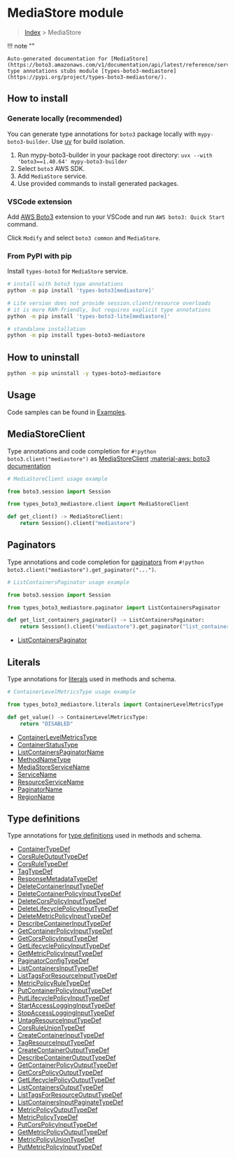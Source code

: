 #  MediaStore module

> [Index](../README.md) > MediaStore

!!! note ""

    Auto-generated documentation for [MediaStore](https://boto3.amazonaws.com/v1/documentation/api/latest/reference/services/mediastore.html#mediastore)
    type annotations stubs module [types-boto3-mediastore](https://pypi.org/project/types-boto3-mediastore/).

## How to install

### Generate locally (recommended)

You can generate type annotations for `boto3` package locally with `mypy-boto3-builder`.
Use [uv](https://docs.astral.sh/uv/getting-started/installation/) for build isolation.

1. Run mypy-boto3-builder in your package root directory: `uvx --with 'boto3==1.40.64' mypy-boto3-builder`
1. Select `boto3` AWS SDK.
1. Add `MediaStore` service.
1. Use provided commands to install generated packages.


### VSCode extension

Add [AWS Boto3](https://marketplace.visualstudio.com/items?itemName=Boto3typed.boto3-ide)
extension to your VSCode and run `AWS boto3: Quick Start` command.

Click `Modify` and select `boto3 common` and `MediaStore`.


### From PyPI with pip

Install `types-boto3` for `MediaStore` service.

```bash
# install with boto3 type annotations
python -m pip install 'types-boto3[mediastore]'

# Lite version does not provide session.client/resource overloads
# it is more RAM-friendly, but requires explicit type annotations
python -m pip install 'types-boto3-lite[mediastore]'

# standalone installation
python -m pip install types-boto3-mediastore
```



## How to uninstall

```bash
python -m pip uninstall -y types-boto3-mediastore
```

## Usage

Code samples can be found in [Examples](./usage.md).

## MediaStoreClient

Type annotations and code completion for  `#!python boto3.client("mediastore")` as [MediaStoreClient](./client.md)
[:material-aws: boto3 documentation](https://boto3.amazonaws.com/v1/documentation/api/latest/reference/services/mediastore.html#MediaStore.Client)

```python
# MediaStoreClient usage example

from boto3.session import Session

from types_boto3_mediastore.client import MediaStoreClient

def get_client() -> MediaStoreClient:
    return Session().client("mediastore")
```


## Paginators

Type annotations and code completion for [paginators](./paginators.md)
from `#!python boto3.client("mediastore").get_paginator("...")`.

```python
# ListContainersPaginator usage example

from boto3.session import Session

from types_boto3_mediastore.paginator import ListContainersPaginator

def get_list_containers_paginator() -> ListContainersPaginator:
    return Session().client("mediastore").get_paginator("list_containers"))
```

- [ListContainersPaginator](./paginators.md#listcontainerspaginator)









## Literals

Type annotations for [literals](./literals.md) used in methods and schema.

```python
# ContainerLevelMetricsType usage example

from types_boto3_mediastore.literals import ContainerLevelMetricsType

def get_value() -> ContainerLevelMetricsType:
    return "DISABLED"
```

- [ContainerLevelMetricsType](./literals.md#containerlevelmetricstype)
- [ContainerStatusType](./literals.md#containerstatustype)
- [ListContainersPaginatorName](./literals.md#listcontainerspaginatorname)
- [MethodNameType](./literals.md#methodnametype)
- [MediaStoreServiceName](./literals.md#mediastoreservicename)
- [ServiceName](./literals.md#servicename)
- [ResourceServiceName](./literals.md#resourceservicename)
- [PaginatorName](./literals.md#paginatorname)
- [RegionName](./literals.md#regionname)




## Type definitions

Type annotations for [type definitions](./type_defs.md) used in methods and schema.

- [ContainerTypeDef](./type_defs.md#containertypedef)
- [CorsRuleOutputTypeDef](./type_defs.md#corsruleoutputtypedef)
- [CorsRuleTypeDef](./type_defs.md#corsruletypedef)
- [TagTypeDef](./type_defs.md#tagtypedef)
- [ResponseMetadataTypeDef](./type_defs.md#responsemetadatatypedef)
- [DeleteContainerInputTypeDef](./type_defs.md#deletecontainerinputtypedef)
- [DeleteContainerPolicyInputTypeDef](./type_defs.md#deletecontainerpolicyinputtypedef)
- [DeleteCorsPolicyInputTypeDef](./type_defs.md#deletecorspolicyinputtypedef)
- [DeleteLifecyclePolicyInputTypeDef](./type_defs.md#deletelifecyclepolicyinputtypedef)
- [DeleteMetricPolicyInputTypeDef](./type_defs.md#deletemetricpolicyinputtypedef)
- [DescribeContainerInputTypeDef](./type_defs.md#describecontainerinputtypedef)
- [GetContainerPolicyInputTypeDef](./type_defs.md#getcontainerpolicyinputtypedef)
- [GetCorsPolicyInputTypeDef](./type_defs.md#getcorspolicyinputtypedef)
- [GetLifecyclePolicyInputTypeDef](./type_defs.md#getlifecyclepolicyinputtypedef)
- [GetMetricPolicyInputTypeDef](./type_defs.md#getmetricpolicyinputtypedef)
- [PaginatorConfigTypeDef](./type_defs.md#paginatorconfigtypedef)
- [ListContainersInputTypeDef](./type_defs.md#listcontainersinputtypedef)
- [ListTagsForResourceInputTypeDef](./type_defs.md#listtagsforresourceinputtypedef)
- [MetricPolicyRuleTypeDef](./type_defs.md#metricpolicyruletypedef)
- [PutContainerPolicyInputTypeDef](./type_defs.md#putcontainerpolicyinputtypedef)
- [PutLifecyclePolicyInputTypeDef](./type_defs.md#putlifecyclepolicyinputtypedef)
- [StartAccessLoggingInputTypeDef](./type_defs.md#startaccesslogginginputtypedef)
- [StopAccessLoggingInputTypeDef](./type_defs.md#stopaccesslogginginputtypedef)
- [UntagResourceInputTypeDef](./type_defs.md#untagresourceinputtypedef)
- [CorsRuleUnionTypeDef](./type_defs.md#corsruleuniontypedef)
- [CreateContainerInputTypeDef](./type_defs.md#createcontainerinputtypedef)
- [TagResourceInputTypeDef](./type_defs.md#tagresourceinputtypedef)
- [CreateContainerOutputTypeDef](./type_defs.md#createcontaineroutputtypedef)
- [DescribeContainerOutputTypeDef](./type_defs.md#describecontaineroutputtypedef)
- [GetContainerPolicyOutputTypeDef](./type_defs.md#getcontainerpolicyoutputtypedef)
- [GetCorsPolicyOutputTypeDef](./type_defs.md#getcorspolicyoutputtypedef)
- [GetLifecyclePolicyOutputTypeDef](./type_defs.md#getlifecyclepolicyoutputtypedef)
- [ListContainersOutputTypeDef](./type_defs.md#listcontainersoutputtypedef)
- [ListTagsForResourceOutputTypeDef](./type_defs.md#listtagsforresourceoutputtypedef)
- [ListContainersInputPaginateTypeDef](./type_defs.md#listcontainersinputpaginatetypedef)
- [MetricPolicyOutputTypeDef](./type_defs.md#metricpolicyoutputtypedef)
- [MetricPolicyTypeDef](./type_defs.md#metricpolicytypedef)
- [PutCorsPolicyInputTypeDef](./type_defs.md#putcorspolicyinputtypedef)
- [GetMetricPolicyOutputTypeDef](./type_defs.md#getmetricpolicyoutputtypedef)
- [MetricPolicyUnionTypeDef](./type_defs.md#metricpolicyuniontypedef)
- [PutMetricPolicyInputTypeDef](./type_defs.md#putmetricpolicyinputtypedef)

